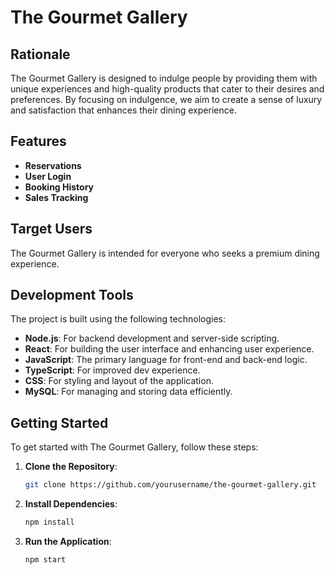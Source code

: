 # The Gourmet Gallery

## Rationale
The Gourmet Gallery is designed to indulge people by providing them with unique experiences and high-quality products that cater to their desires and preferences. By focusing on indulgence, we aim to create a sense of luxury and satisfaction that enhances their dining experience.

## Features
- **Reservations**
- **User Login**
- **Booking History**
- **Sales Tracking**

## Target Users
The Gourmet Gallery is intended for everyone who seeks a premium dining experience.

## Development Tools
The project is built using the following technologies:
- **Node.js**: For backend development and server-side scripting.
- **React**: For building the user interface and enhancing user experience.
- **JavaScript**: The primary language for front-end and back-end logic.
- **TypeScript**: For improved dev experience.
- **CSS**: For styling and layout of the application.
- **MySQL**: For managing and storing data efficiently.

## Getting Started
To get started with The Gourmet Gallery, follow these steps:

1. **Clone the Repository**:
   ```bash
   git clone https://github.com/yourusername/the-gourmet-gallery.git

2. **Install Dependencies**:
   ```bash
   npm install
3. **Run the Application**:
   ```bash
   npm start

